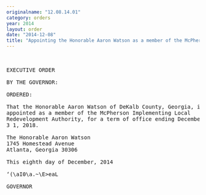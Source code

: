 ```yaml
---
originalname: "12.08.14.01"
category: orders
year: 2014
layout: order
date: "2014-12-08"
title: "Appointing the Honorable Aaron Watson as a member of the McPherson Implementing Local Redevelopment Authority"
---
```

<pre>
 

EXECUTIVE ORDER

BY THE GOVERNOR:

ORDERED:

That the Honorable Aaron Watson of DeKalb County, Georgia, is
appointed as a member of the McPherson Implementing Local
Redevelopment Authority, for a term of office ending December
3 1, 2018.

The Honorable Aaron Watson
1745 Homestead Avenue
Atlanta, Georgia 30306

This eighth day of December, 2014

‘(\aI0\a.~\E>eaL

GOVERNOR

</pre>
